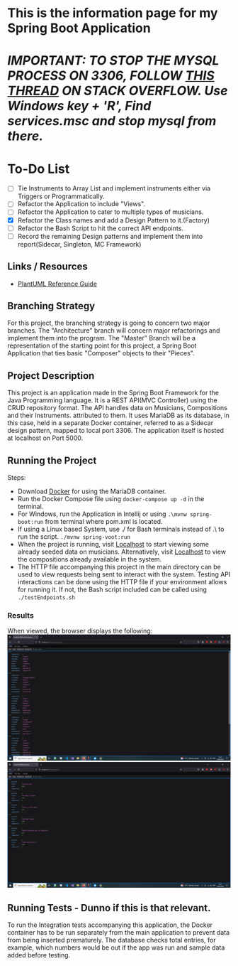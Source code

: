 # This is the information page for my Spring Boot Application

# ***IMPORTANT: TO STOP THE MYSQL PROCESS ON 3306, FOLLOW [THIS THREAD](https://stackoverflow.com/questions/68065284/specified-port-3306-is-already-in-use-when-installing-mysql) ON STACK OVERFLOW. Use Windows key + 'R', Find services.msc and stop mysql from there.***

# To-Do List
- [ ] Tie Instruments to Array List and implement instruments either via Triggers or Programmatically.
- [ ] Refactor the Application to include "Views".
- [ ] Refactor the Application to cater to multiple types of musicians.
- [x] Refactor the Class names and add a Design Pattern to it.(Factory)
- [ ] Refactor the Bash Script to hit the correct API endpoints.
- [ ] Record the remaining Design patterns and implement them into report(Sidecar, Singleton, MC Framework)

## Links / Resources
- [PlantUML Reference Guide](https://pdf.plantuml.net/1.2020.22/PlantUML_Language_Reference_Guide_en.pdf)

## Branching Strategy
For this project, the branching strategy is going to concern two major branches. The "Architecture" branch will concern major refactorings and implement them into the program.
The "Master" Branch will be a representation of the starting point for this project, a Spring Boot Application that ties basic "Composer" objects to their "Pieces".

## Project Description
This project is an application made in the Spring Boot Framework for the Java Programming language.
It is a REST API(MVC Controller) using the CRUD repository format. The API handles data on Musicians, Compositions and their Instruments.
attributed to them. It uses MariaDB as its database, in this case, held in a separate Docker container, referred to as a Sidecar design pattern, mapped to
local port 3306. The application itself is hosted at localhost on Port 5000.

## Running the Project
Steps:
- Download [Docker](https://www.docker.com/products/docker-desktop/) for using the MariaDB container.
- Run the Docker Compose file using ```docker-compose up -d``` in the terminal.
- For Windows, run the Application in Intellij or using ```.\mvnw spring-boot:run``` from terminal where pom.xml is located.
- If using a Linux based System, use ./ for Bash terminals instead of .\ to run the script. ```./mvnw spring-voot:run```
- When the project is running, visit [Localhost](http://localhost:5000/api/musicians) to start viewing some already
seeded data on musicians. Alternatively, visit [Localhost](http://localhost:5000/api/compositions) to view the compositions
already available in the system.
- The HTTP file accompanying this project in the main directory can be used to view requests being sent to interact
with the system.
Testing API interactions can be done using the HTTP file if your environment allows for running it. If not, the Bash
script included can be called using ```./testEndpoints.sh```

### Results
When viewed, the browser displays the following:
![Picture of Browser with musician Data](Screenshots/composers.png)
![Picture of Browser with composition Data](Screenshots/pieces.png)

## Running Tests - Dunno if this is that relevant.
To run the Integration tests accompanying this application, the Docker container has to be run separately from the main application to prevent data from being inserted prematurely.
The database checks total entries, for example, which numbers would be out if the app was run and sample data added before testing.